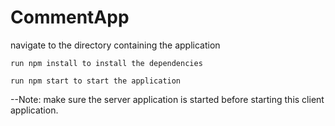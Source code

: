 # CommentApp
navigate to the directory containing the application
```
run npm install to install the dependencies

run npm start to start the application
```
--Note: make sure the server application is started before starting this client application.
